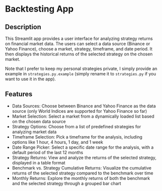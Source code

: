 # Backtesting App

## Description
This Streamlit app provides a user interface for analyzing strategy returns on financial market data. The users can select a data source (Binance or Yahoo Finance), choose a market, strategy, timeframe, and date period. It then displays the historical returns of the selected strategy on the chosen market.

Note that I prefer to keep my personal strategies private, I simply provide an example in `strategies.py.example` (simply rename it to `strategies.py` if you want to use it in the app).


## Features
* Data Sources: Choose between Binance and Yahoo Finance as the data source (only World Indices are supported for Yahoo Finance so far)
* Market Selection: Select a market from a dynamically loaded list based on the chosen data source
* Strategy Options: Choose from a list of predefined strategies for analyzing market data
* Timeframe Selection: Pick a timeframe for the analysis, including options like 1 hour, 4 hours, 1 day, and 1 week
* Date Range Picker: Select a specific date range for the analysis, with a default period of the last 12 months
* Strategy Returns: View and analyze the returns of the selected strategy, displayed in a table format
* Benchmark vs. Strategy Cumulative Returns: Visualize the cumulative returns of the selected strategy compared to the benchmark over time
* Monthly Returns: Explore the monthly returns of both the benchmark and the selected strategy through a grouped bar chart
